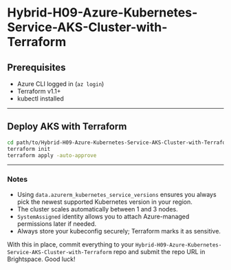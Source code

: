 # Hybrid-H09-Azure-Kubernetes-Service-AKS-Cluster-with-Terraform

## Prerequisites

- Azure CLI logged in (`az login`)
- Terraform v1.1+
- kubectl installed

---

## Deploy AKS with Terraform

```bash
cd path/to/Hybrid-H09-Azure-Kubernetes-Service-AKS-Cluster-with-Terraform
terraform init
terraform apply -auto-approve
```

---

### Notes

- Using `data.azurerm_kubernetes_service_versions` ensures you always pick the newest supported Kubernetes version in your region.
- The cluster scales automatically between 1 and 3 nodes.
- `SystemAssigned` identity allows you to attach Azure-managed permissions later if needed.
- Always store your kubeconfig securely; Terraform marks it as sensitive.

With this in place, commit everything to your `Hybrid-H09-Azure-Kubernetes-Service-AKS-Cluster-with-Terraform` repo and submit the repo URL in Brightspace. Good luck!
